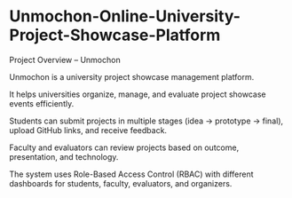 # Unmochon-Online-University-Project-Showcase-Platform
Project Overview – Unmochon

Unmochon is a university project showcase management platform.

It helps universities organize, manage, and evaluate project showcase events efficiently.

Students can submit projects in multiple stages (idea → prototype → final), upload GitHub links, and receive feedback.

Faculty and evaluators can review projects based on outcome, presentation, and technology.

The system uses Role-Based Access Control (RBAC) with different dashboards for students, faculty, evaluators, and organizers.
